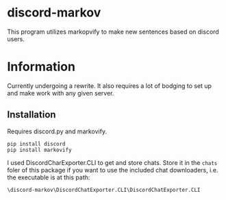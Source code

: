 # discord-markov
This program utilizes markopvify to make new sentences based on discord users.


# Information
Currently undergoing a rewrite. It also requires a lot of bodging to set up and make work with any given server. 


## Installation
Requires discord.py and markovify.

```
pip install discord
pip install markovify
```

I used DiscordCharExporter.CLI to get and store chats. Store it in the `chats` foler of this package if you want to use the included chat downloaders, i.e. the executable is at this path:
```
\discord-markov\DiscordChatExporter.CLI\DiscordChatExporter.CLI
```
